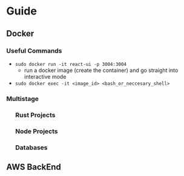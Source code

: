 # Guide

## Docker
### Useful Commands
-  `sudo docker run -it react-ui -p 3004:3004`
    - run a docker image (create the container) and go straight into interactive mode
- `sudo docker exec -it <image_id> <bash_or_neccesary_shell>`
### Multistage


<ul>
  
### Rust Projects
### Node Projects
### Databases
  
</ul>

## AWS BackEnd


